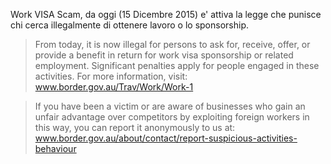 Work VISA Scam, da oggi (15 Dicembre 2015) e' attiva la legge che punisce chi cerca illegalmente di ottenere lavoro o lo sponsorship.

>From today, it is now illegal for persons to ask for, receive, offer, or provide a benefit in return for work visa sponsorship or related employment. Significant penalties apply for people engaged in these activities. For more information, visit: www.border.gov.au/Trav/Work/Work-1

>If you have been a victim or are aware of businesses who gain an unfair advantage over competitors by exploiting foreign workers in this way, you can report it anonymously to us at: www.border.gov.au/about/contact/report-suspicious-activities-behaviour
